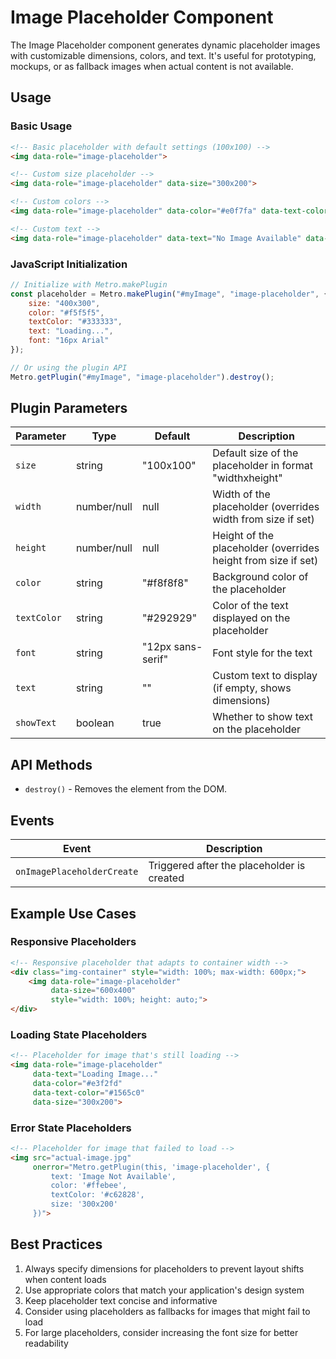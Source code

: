 # Image Placeholder Component

The Image Placeholder component generates dynamic placeholder images with customizable dimensions, colors, and text. It's useful for prototyping, mockups, or as fallback images when actual content is not available.

## Usage

### Basic Usage

```html
<!-- Basic placeholder with default settings (100x100) -->
<img data-role="image-placeholder">

<!-- Custom size placeholder -->
<img data-role="image-placeholder" data-size="300x200">

<!-- Custom colors -->
<img data-role="image-placeholder" data-color="#e0f7fa" data-text-color="#006064">

<!-- Custom text -->
<img data-role="image-placeholder" data-text="No Image Available" data-size="200x150">
```

### JavaScript Initialization

```javascript
// Initialize with Metro.makePlugin
const placeholder = Metro.makePlugin("#myImage", "image-placeholder", {
    size: "400x300",
    color: "#f5f5f5",
    textColor: "#333333",
    text: "Loading...",
    font: "16px Arial"
});

// Or using the plugin API
Metro.getPlugin("#myImage", "image-placeholder").destroy();
```

## Plugin Parameters

| Parameter | Type | Default | Description |
| --------- | ---- | ------- | ----------- |
| `size` | string | "100x100" | Default size of the placeholder in format "widthxheight" |
| `width` | number/null | null | Width of the placeholder (overrides width from size if set) |
| `height` | number/null | null | Height of the placeholder (overrides height from size if set) |
| `color` | string | "#f8f8f8" | Background color of the placeholder |
| `textColor` | string | "#292929" | Color of the text displayed on the placeholder |
| `font` | string | "12px sans-serif" | Font style for the text |
| `text` | string | "" | Custom text to display (if empty, shows dimensions) |
| `showText` | boolean | true | Whether to show text on the placeholder |

## API Methods

+ `destroy()` - Removes the element from the DOM.

## Events

| Event | Description |
| ----- | ----------- |
| `onImagePlaceholderCreate` | Triggered after the placeholder is created |

## Example Use Cases

### Responsive Placeholders

```html
<!-- Responsive placeholder that adapts to container width -->
<div class="img-container" style="width: 100%; max-width: 600px;">
    <img data-role="image-placeholder" 
         data-size="600x400" 
         style="width: 100%; height: auto;">
</div>
```

### Loading State Placeholders

```html
<!-- Placeholder for image that's still loading -->
<img data-role="image-placeholder" 
     data-text="Loading Image..." 
     data-color="#e3f2fd" 
     data-text-color="#1565c0"
     data-size="300x200">
```

### Error State Placeholders

```html
<!-- Placeholder for image that failed to load -->
<img src="actual-image.jpg" 
     onerror="Metro.getPlugin(this, 'image-placeholder', {
         text: 'Image Not Available',
         color: '#ffebee',
         textColor: '#c62828',
         size: '300x200'
     })">
```

## Best Practices

1. Always specify dimensions for placeholders to prevent layout shifts when content loads
2. Use appropriate colors that match your application's design system
3. Keep placeholder text concise and informative
4. Consider using placeholders as fallbacks for images that might fail to load
5. For large placeholders, consider increasing the font size for better readability